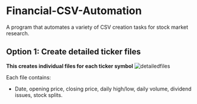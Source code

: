 # Financial-CSV-Automation

A program that automates a variety of CSV creation tasks for stock market research. 


## Option 1: Create detailed ticker files
**This creates individual files for each ticker symbol**
![detailedfiles](https://user-images.githubusercontent.com/113802864/204017327-463f5b83-c170-4859-871c-99717fba2c55.gif)


Each file contains:

- Date, opening price, closing price, daily high/low, daily volume, dividend issues, stock splits.


